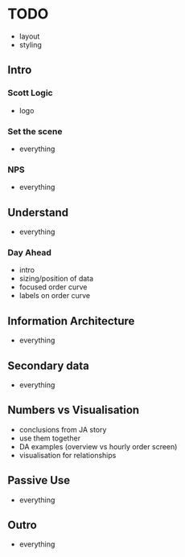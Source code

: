 # TODO

* layout
* styling


## Intro

### Scott Logic
* logo

### Set the scene
* everything

### NPS
* everything


## Understand
* everything

### Day Ahead
* intro
* sizing/position of data
* focused order curve
* labels on order curve


## Information Architecture
* everything

## Secondary data
* everything


## Numbers vs Visualisation
* conclusions from JA story
* use them together
* DA examples (overview vs hourly order screen)
* visualisation for relationships


## Passive Use
* everything


## Outro
* everything
